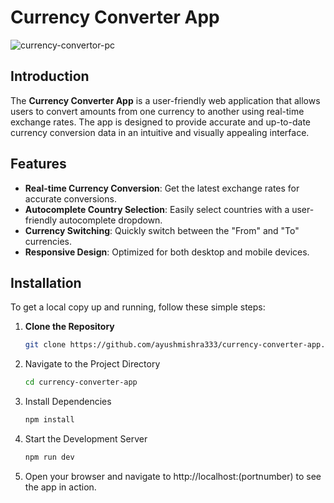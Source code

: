 # Currency Converter App

![currency-convertor-pc](https://github.com/user-attachments/assets/def3b7c3-24de-4d94-a971-ec2edbb63b6b)

## Introduction

The **Currency Converter App** is a user-friendly web application that allows users to convert amounts from one currency to another using real-time exchange rates. The app is designed to provide accurate and up-to-date currency conversion data in an intuitive and visually appealing interface.

## Features

- **Real-time Currency Conversion**: Get the latest exchange rates for accurate conversions.
- **Autocomplete Country Selection**: Easily select countries with a user-friendly autocomplete dropdown.
- **Currency Switching**: Quickly switch between the "From" and "To" currencies.
- **Responsive Design**: Optimized for both desktop and mobile devices.

## Installation

To get a local copy up and running, follow these simple steps:

1. **Clone the Repository**

   ```sh
   git clone https://github.com/ayushmishra333/currency-converter-app.git

2. Navigate to the Project Directory

   ```sh
   cd currency-converter-app

3. Install Dependencies

   ```sh
   npm install

4. Start the Development Server

   ```sh
   npm run dev

5. Open your browser and navigate to http://localhost:(portnumber) to see the app in action.
